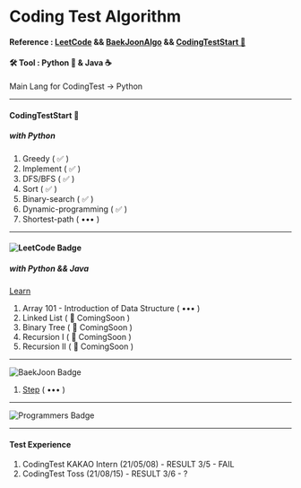 # Coding Test Algorithm

#### Reference : [LeetCode](leetcode.com) && [BaekJoonAlgo](https://www.acmicpc.net/) && [CodingTestStart 📖](https://github.com/ndb796/python-for-coding-test)

#### 🛠 Tool : Python 🐍 & Java ☕️

Main Lang for CodingTest -> Python

---

#### CodingTestStart 📖

##### with Python

1. Greedy ( ✅ )
2. Implement ( ✅ )
3. DFS/BFS ( ✅ )
4. Sort ( ✅ )
5. Binary-search ( ✅ )
6. Dynamic-programming ( ✅ )
7. Shortest-path ( ••• )

---

#### ![LeetCode Badge](https://img.shields.io/badge/LeetCode-ffffff?style=for-the-badge&logo=leetcode&logoColor=black)

##### with Python && Java

[Learn](https://leetcode.com/explore/learn/)

1. Array 101 - Introduction of Data Structure ( ••• )
2. Linked List ( 🤞 ComingSoon )
3. Binary Tree ( 🤞 ComingSoon )
4. Recursion I ( 🤞 ComingSoon )
5. Recursion II ( 🤞 ComingSoon )

---

![BaekJoon Badge](https://img.shields.io/badge/BaekJoon-ffffff?style=for-the-badge&logoColor=black)

1. [Step](https://www.acmicpc.net/step) ( ••• )

---

![Programmers Badge](https://img.shields.io/badge/Programmers-ffffff?style=for-the-badge&logoColor=black)

---

#### Test Experience

1. CodingTest KAKAO Intern (21/05/08) - RESULT 3/5 - FAIL
1. CodingTest Toss (21/08/15) - RESULT 3/6 - ?
